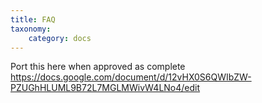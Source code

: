 ```yaml
---
title: FAQ
taxonomy:
    category: docs
---
```


Port this here when approved as complete
https://docs.google.com/document/d/12vHX0S6QWIbZW-PZUGhHLUML9B72L7MGLMWivW4LNo4/edit